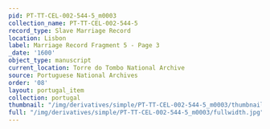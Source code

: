 ```yaml
---
pid: PT-TT-CEL-002-544-5_m0003
collection_name: PT-TT-CEL-002-544-5
record_type: Slave Marriage Record
location: Lisbon
label: Marriage Record Fragment 5 - Page 3
_date: '1600'
object_type: manuscript
current_location: Torre do Tombo National Archive
source: Portuguese National Archives
order: '08'
layout: portugal_item
collection: portugal
thumbnail: "/img/derivatives/simple/PT-TT-CEL-002-544-5_m0003/thumbnail.jpg"
full: "/img/derivatives/simple/PT-TT-CEL-002-544-5_m0003/fullwidth.jpg"
---
```

